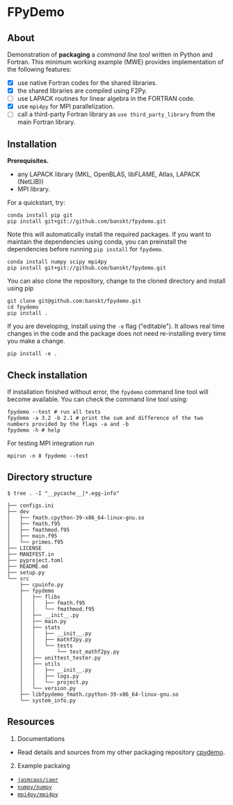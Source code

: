 # FPyDemo

## About
Demonstration of **packaging** a _command line tool_ written in Python and Fortran.
This minimum working example (MWE) provides implementation of the following features:
  - [x] use native Fortran codes for the shared libraries.    
  - [x] the shared libraries are compiled using F2Py.    
  - [ ] use LAPACK routines for linear algebra in the FORTRAN code.    
  - [x] use `mpi4py` for MPI parallelization.    
  - [ ] call a third-party Fortran library as `use third_party_library` from the main Fortran library.    

<!--
Packaging the MWE is done with `setuptools.setup()`.
Compiling the CBLAS routines demands system-specific libraries, 
includes, compile flags and macros.
The `system_info` provided by the setuptools 
in [`numpy`](https://github.com/numpy/numpy) package
is a comprehensive source of such information. 
Here, I have used their implementation.
-->

## Installation
**Prerequisites.**
  - any LAPACK library (MKL, OpenBLAS, libFLAME, Atlas, LAPACK (NetLIB))
  - MPI library.

For a quickstart, try:
```
conda install pip git
pip install git+git://github.com/banskt/fpydemo.git
```
Note this will automatically install the required packages. 
If you want to maintain the dependencies using conda,
you can preinstall the dependencies before running `pip install` for `fpydemo`.
```
conda install numpy scipy mpi4py
pip install git+git://github.com/banskt/fpydemo.git
```
You can also clone the repository, change to the cloned directory and install using pip
```
git clone git@github.com:banskt/fpydemo.git
cd fpydemo
pip install .
```
If you are developing, install using the `-e` flag ("editable"). 
It allows real time changes in the code and the package does not need re-installing every time you make a change.
```
pip install -e .
```

## Check installation
If installation finished without error, the `fpydemo` command line tool will become available.
You can check the command line tool using:
```
fpydemo --test # run all tests 
fpydemo -a 3.2 -b 2.1 # print the sum and difference of the two numbers provided by the flags -a and -b
fpydemo -h # help
```
For testing MPI integration run 
```
mpirun -n 8 fpydemo --test
```

## Directory structure
```
$ tree . -I "__pycache__|*.egg-info"

├── configs.ini
├── dev
│   ├── fmath.cpython-39-x86_64-linux-gnu.so
│   ├── fmath.f95
│   ├── fmathmod.f95
│   ├── main.f95
│   └── primes.f95
├── LICENSE
├── MANIFEST.in
├── pyproject.toml
├── README.md
├── setup.py
└── src
    ├── cpuinfo.py
    ├── fpydemo
    │   ├── flibs
    │   │   ├── fmath.f95
    │   │   └── fmathmod.f95
    │   ├── __init__.py
    │   ├── main.py
    │   ├── stats
    │   │   ├── __init__.py
    │   │   ├── mathf2py.py
    │   │   └── tests
    │   │       └── test_mathf2py.py
    │   ├── unittest_tester.py
    │   ├── utils
    │   │   ├── __init__.py
    │   │   ├── logs.py
    │   │   └── project.py
    │   └── version.py
    ├── libfpydemo_fmath.cpython-39-x86_64-linux-gnu.so
    └── system_info.py

```

## Resources
1. Documentations
 - Read details and sources from my other packaging repository [cpydemo](https://github.com/banskt/cpydemo).
2. Example packaing
 - [`jasmcaus/caer`](https://github.com/jasmcaus/caer)
 - [`numpy/numpy`](https://github.com/numpy/numpy)
 - [`mpi4py/mpi4py`](https://github.com/mpi4py/mpi4py)
